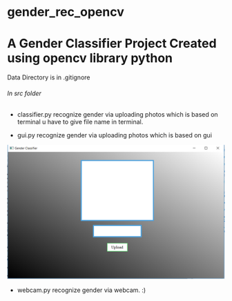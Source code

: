 # gender_rec_opencv
# A Gender Classifier Project Created using opencv library python
Data Directory is in .gitignore

###### In src folder 
- classifier.py recognize gender via uploading photos which is based on terminal
u have to give file name in terminal.

- gui.py recognize gender via uploading photos which is based on gui

![GUI](output/gender.PNG)


- webcam.py recognize gender via webcam. :)
